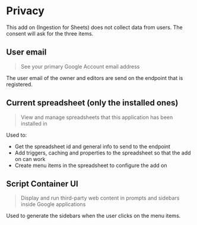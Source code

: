 # Privacy

This add on (Ingestion for Sheets) does not collect data from users.
The consent will ask for the three items.

## User email

> See your primary Google Account email address

The user email of the owner and editors are send on the endpoint that is registered.

## Current spreadsheet (only the installed ones)

> View and manage spreadsheets that this application has been installed in

Used to:

- Get the spreadsheet id and general info to send to the endpoint
- Add triggers, caching and properties to the spreadsheet so that the add on can work
- Create menu items in the spreadsheet to configure the add on

## Script Container UI

> Display and run third-party web content in prompts and sidebars inside Google applications

Used to generate the sidebars when the user clicks on the menu items.
